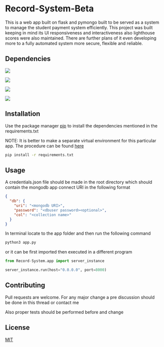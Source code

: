 
# Record-System-Beta

This is a web app built on flask and pymongo built to be served as a system to manage the student payment system efficiently. This project was built keeping in mind its UI responsiveness and interactiveness also lighthouse scores were also maintained. There are further plans of it even developing more to a fully automated system more secure, flexible and reliable.

## Dependencies
![](https://img.shields.io/badge/flask-v2.0.1-blue)

![](https://img.shields.io/badge/pymongo-v3.11.4-orange)

![](https://img.shields.io/badge/dnspython-v2.1.0-brightgreen)

![](https://img.shields.io/badge/app--build-v4.0.1-green)

## Installation

Use the package manager [pip](https://pip.pypa.io/en/stable/) to install the dependencies mentioned in the requirements.txt

NOTE: It is better to make a separate virtual environment for this particular app. The procedure can be found [here](https://uoa-eresearch.github.io/eresearch-cookbook/recipe/2014/11/26/python-virtual-env/)

```bash
pip install -r requirements.txt
```

## Usage
A credentials.json file should be made in the root directory which should contain the mongodb app connect URI in the following format

```json
{
  "db": {
    "uri": "<mongodb URI>",
    "password": "<dbuser password><optional>",
    "col": "<collection name>"
  }
}
```

In terminal locate to the app folder and then run the following command

```bash
python3 app.py
```
or it can be first imported then executed in a different program

```python
from Record-System.app import server_instance

server_instance.run(host="0.0.0.0", port=8000)
```

## Contributing
Pull requests are welcome. For any major change a pre discussion should be done in this thread or contact me

Also proper tests should be performed before and change

## License
[MIT](https://choosealicense.com/licenses/mit/)
